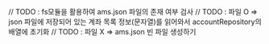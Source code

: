 // TODO : fs모듈을 활용하여 ams.json 파일의 존재 여부 검사
// TODO : 파일 O => json 파일에 저장되어 있는 계좌 목록 정보(문자열)를 읽어와서 accountRepository의 배열에 초기화
// TODO : 파일 X => ams.json 빈 파일 생성하기

